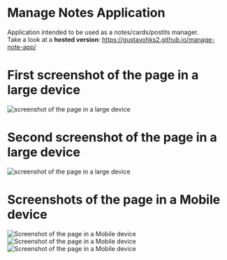 # Manage Notes Application
  Application intended to be used as a notes/cards/postits manager. <br/>
  Take a look at a <strong>hosted version</strong>: https://gustavohks2.github.io/manage-note-app/
# First screenshot of the page in a large device
![screenshot of the page in a large device](http://res.cloudinary.com/dq5anctrd/image/upload/v1500423569/print1_jex0xo.png)

# Second screenshot of the page in a large device
![screenshot of the page in a large device](http://res.cloudinary.com/dq5anctrd/image/upload/v1500423831/print2_dbnrmh.png)

# Screenshots of the page in a Mobile device 
![Screenshot of the page in a Mobile device ](http://res.cloudinary.com/dq5anctrd/image/upload/v1500423829/print4_dwnhmr.png)
![Screenshot of the page in a Mobile device](http://res.cloudinary.com/dq5anctrd/image/upload/v1500423830/print5_raa5mr.png)
![Screenshot of the page in a Mobile device](http://res.cloudinary.com/dq5anctrd/image/upload/v1500423830/print3_nnbt65.png)
